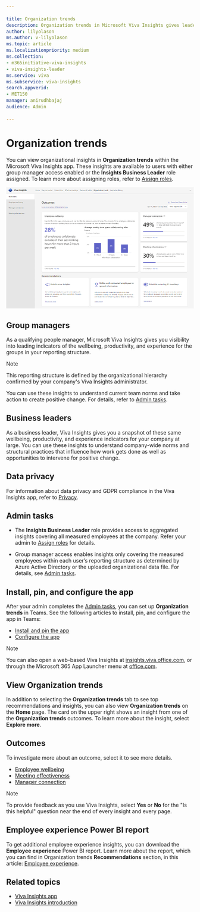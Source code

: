 ```yaml
---

title: Organization trends
description: Organization trends in Microsoft Viva Insights gives leaders key indicators into how their company is getting work done
author: lilyolason
ms.author: v-lilyolason
ms.topic: article
ms.localizationpriority: medium 
ms.collection: 
- m365initiative-viva-insights 
- viva-insights-leader
ms.service: viva 
ms.subservice: viva-insights 
search.appverid: 
- MET150 
manager: anirudhbajaj
audience: Admin

---
```


# Organization trends

You can view organizational insights in **Organization trends** within the Microsoft Viva Insights app. These insights are available to users with either group manager access enabled or the **Insights Business Leader** role assigned. To learn more about assigning roles, refer to [Assign roles](../advanced/setup-maint/assign-user-roles.md).

<!--[Assign roles for Microsoft Viva Insights](../setup/assign-user-roles.md).-->

![Screenshot that shows the Organization trends page.](../images/wpa/use/org-trends-outcomes.png)

## Group managers

As a qualifying people manager, Microsoft Viva Insights gives you visibility into leading indicators of the wellbeing, productivity, and experience for the groups in your reporting structure.

>[!Note]
>This reporting structure is defined by the organizational hierarchy confirmed by your company's Viva Insights administrator.

You can use these insights to understand current team norms and take action to create positive change. For details, refer to [Admin tasks](../personal/teams/viva-teams-app-admin-tasks.md).

## Business leaders

As a business leader, Viva Insights gives you a snapshot of these same wellbeing, productivity, and experience indicators for your company at large. You can use these insights to understand company-wide norms and structural practices that influence how work gets done as well as opportunities to intervene for positive change.

## Data privacy

For information about data privacy and GDPR compliance in the Viva Insights app, refer to [Privacy](../advanced/privacy/privacy.md).

<!--[Privacy and data protection](../privacy/data-protection-intro.md).-->

## Admin tasks

* The **Insights Business Leader** role provides access to aggregated insights covering all measured employees at the company. Refer your admin to [Assign roles](../advanced/setup-maint/assign-admin-roles.md) for details.

<!--[Assign roles](../setup/assign-roles-to-wpa-admins.md) for details.-->

* Group manager access enables insights only covering the measured employees within each user’s reporting structure as determined by Azure Active Directory or the uploaded organizational data file. For details, see [Admin tasks](../personal/teams/viva-teams-app-admin-tasks.md).

## Install, pin, and configure the app

After your admin completes the [Admin tasks](#admin-tasks), you can set up **Organization trends** in Teams. See the following articles to install, pin, and configure the app in Teams:

* [Install and pin the app](../personal/teams/viva-teams-app-install.md)
* [Configure the app](../personal/teams/viva-teams-app-settings.md)

>[!Note]
>You can also open a web-based Viva Insights at [insights.viva.office.com](https://insights.viva.office.com/), or through the Microsoft 365 App Launcher menu at [office.com](https://www.office.com/).

## View Organization trends

In addition to selecting the **Organization trends** tab to see top recommendations and insights, you can also view **Organization trends** on the **Home** page. The card on the upper right shows an insight from one of the **Organization trends** outcomes. To learn more about the insight, select **Explore more**.

## Outcomes

To investigate more about an outcome, select it to see more details.

* [Employee wellbeing](employee-wellbeing.md)
* [Meeting effectiveness](meeting-effectiveness.md)
* [Manager connection](manager-connection.md)

>[!Note]
>To provide feedback as you use Viva Insights, select **Yes** or **No** for the "Is this helpful" question near the end of every insight and every page.

## Employee experience Power BI report

To get additional employee experience insights, you can download the **Employee experience** Power BI report. Learn more about the report, which you can find in Organization trends **Recommendations** section, in this article: [Employee experience](employee-experience-pbi.md). 

## Related topics

* [Viva Insights app](../personal/teams/viva-teams-app.md)
* [Viva Insights introduction](../introduction.md)

